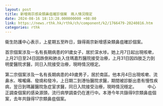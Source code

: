 ```yaml
---
layout: post
title: 新增兩宗感染類鼻疽確診個案　兩人情況穩定
date: 2024-08-16 18:13:28.000000000 +08:00
link: https://news.rthk.hk/rthk/ch/component/k2/1766479-20240816.htm
categories: rthk
---
```


衞生防護中心表示，上星期五至昨日，錄得兩宗新增感染類鼻疽確診個案。

首宗個案涉及一名有長期病患的91歲女子，居於深水埗。她上月7日起出現咳嗽，上月21日至24日因跌倒和肺炎入住瑪嘉烈醫院接受治療，上月31日因四肢乏力到明愛醫院求醫，同日入院接受治療，現時情況穩定。

第二宗個案涉及一名有長期病患的49歲男子，居於南區。他本月4日出現咳嗽、流鼻水、喉嚨痛、發燒和發冷，上日期二到港怡醫院求醫，期間被診斷出患有慢性疾病，翌日到瑪麗醫院急症室求醫，同日入院接受治療，現時情況穩定。
　　
中心正調查個案的感染源頭，流行病學調查仍在進行中。本港今年共錄得9宗類鼻疽個案，去年共錄得17宗類鼻疽個案。
